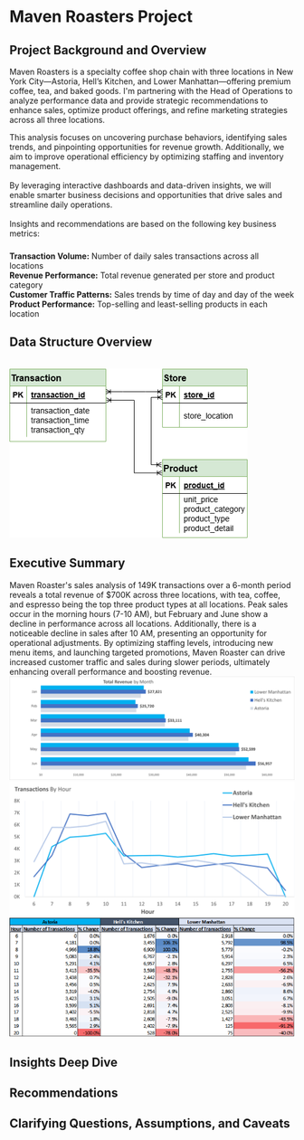 # Maven Roasters Project

## Project Background and Overview
Maven Roasters is a specialty coffee shop chain with three locations in New York City—Astoria, Hell’s Kitchen, and Lower Manhattan—offering premium coffee, tea, and baked goods. I'm partnering with the Head of Operations to analyze performance data and provide strategic recommendations to enhance sales, optimize product offerings, and refine marketing strategies across all three locations.

This analysis focuses on uncovering purchase behaviors, identifying sales trends, and pinpointing opportunities for revenue growth. Additionally, we aim to improve operational efficiency by optimizing staffing and inventory management. 
<br><br>By leveraging interactive dashboards and data-driven insights, we will enable smarter business decisions and opportunities that drive sales and streamline daily operations.
<br><br>Insights and recommendations are based on the following key business metrics:
###
<B>	Transaction Volume:</b> Number of daily sales transactions across all locations
<Br><b> Revenue Performance:</b> Total revenue generated per store and product category
<Br><b> Customer Traffic Patterns:</b> Sales trends by time of day and day of the week
<Br><b>Product Performance:</b> Top-selling and least-selling products in each location 

## Data Structure Overview
<br>
<img src="https://github.com/romandkuang/Maven-Roasters-Project/blob/main/maven%20roasters%20erd.drawio%20(1).png?raw=true">

## Executive Summary
Maven Roaster's sales analysis of 149K transactions over a 6-month period reveals a total revenue of $700K across three locations, with tea, coffee, and espresso being the top three product types at all locations. Peak sales occur in the morning hours (7-10 AM), but February and June show a decline in performance across all locations. Additionally, there is a noticeable decline in sales after 10 AM, presenting an opportunity for operational adjustments. By optimizing staffing levels, introducing new menu items, and launching targeted promotions, Maven Roaster can drive increased customer traffic and sales during slower periods, ultimately enhancing overall performance and boosting revenue.
<br>
<img src="https://github.com/romandkuang/romandkuang/blob/main/assets/img/total_revenue_month_maven.png?raw=true">
<br>
<img src="https://github.com/romandkuang/romandkuang/blob/main/assets/img/transactions_hour_maven_roasters.png?raw=true">
<br>
<img src="https://github.com/romandkuang/romandkuang/blob/main/assets/img/table.png?raw=true">


## Insights Deep Dive
## Recommendations
## Clarifying Questions, Assumptions, and Caveats
